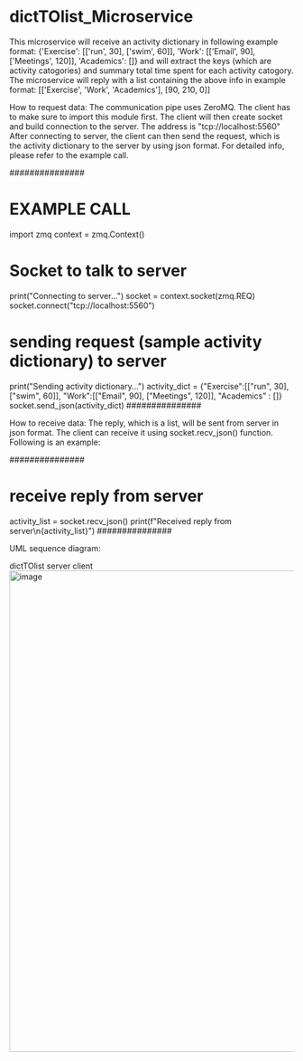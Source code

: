 # dictTOlist_Microservice
This microservice will receive an activity dictionary in following example format:
{'Exercise': [['run', 30], ['swim', 60]], 'Work': [['Email', 90], ['Meetings', 120]], 'Academics': []}
and will extract the keys (which are activity catogories) and summary total time spent for each activity catogory. 
The microservice will reply with a list containing the above info in example format:
[['Exercise', 'Work', 'Academics'], [90, 210, 0]]



How to request data:
The communication pipe uses ZeroMQ. The client has to make sure to import this module first.
The client will then create socket and build connection to the server. The address is "tcp://localhost:5560"
After connecting to server, the client can then send the request, which is the activity dictionary to the server by using json format. 
For detailed info, please refer to the example call.

###############
# EXAMPLE CALL

import zmq
context = zmq.Context()

#  Socket to talk to server
print("Connecting to server…")
socket = context.socket(zmq.REQ)
socket.connect("tcp://localhost:5560")

# sending request (sample activity dictionary) to server
print("Sending activity dictionary...")
activity_dict = {"Exercise":[["run", 30],["swim", 60]], "Work":[["Email", 90], ["Meetings", 120]], "Academics" : []}
socket.send_json(activity_dict)
###############



How to receive data: 
The reply, which is a list, will be sent from server in json format. The client can receive it using socket.recv_json() function.
Following is an example:

###############
# receive reply from server
activity_list = socket.recv_json()
print(f"Received reply from server\n{activity_list}")
###############



UML sequence diagram:

dictTOlist server                             client
<img width="852" alt="image" src="https://user-images.githubusercontent.com/62686741/218289815-f46144e1-f2a1-4397-901a-bb57ac25e4c0.png">
